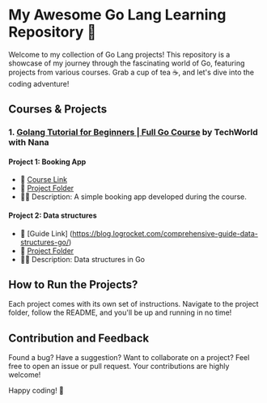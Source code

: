 # My Awesome Go Lang Learning Repository 🚀

Welcome to my collection of Go Lang projects! This repository is a showcase of my journey through the fascinating world of Go, featuring projects from various courses. Grab a cup of tea ☕, and let's dive into the coding adventure!

## Courses & Projects

### 1. [Golang Tutorial for Beginners | Full Go Course](https://www.youtube.com/watch?v=yyUHQIec83I) by TechWorld with Nana

#### Project 1: Booking App
- 🎥 [Course Link](https://www.youtube.com/watch?v=yyUHQIec83I)
- 📂 [Project Folder](/booking-app)
- 👨‍💻 Description: A simple booking app developed during the course.

#### Project 2: Data structures
- 🔗 [Guide Link] (https://blog.logrocket.com/comprehensive-guide-data-structures-go/)
- 📂 [Project Folder](/data-structures)
- 👨‍💻 Description: Data structures in Go

## How to Run the Projects?

Each project comes with its own set of instructions. Navigate to the project folder, follow the README, and you'll be up and running in no time!

## Contribution and Feedback

Found a bug? Have a suggestion? Want to collaborate on a project? Feel free to open an issue or pull request. Your contributions are highly welcome!

Happy coding! 🚀
